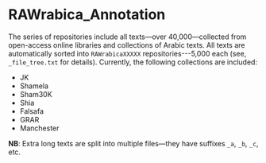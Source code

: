 # RAWrabica_Annotation

The series of repositories include all texts—over 40,000—collected from open-access online libraries and collections of Arabic texts. All texts are automatically sorted into `RAWrabicaXXXXX` repositories---5,000 each (see, `_file_tree.txt` for details). Currently, the following collections are included:

* JK
* Shamela
* Sham30K
* Shia
* Falsafa
* GRAR
* Manchester

**NB**: Extra long texts are split into multiple files—they have suffixes `_a`, `_b`, `_c`, etc. 